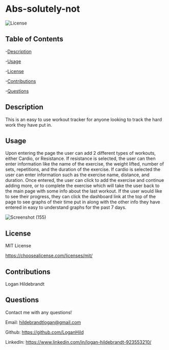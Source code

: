 
  # Abs-solutely-not

  ![License](https://img.shields.io/badge/license-MITLicense-success?style=plastic&logo=appveyor)

  ## Table of Contents
  -[Description](#description)

  -[Usage](#usage)

  -[License](#license)

  -[Contributions](#contributions)

  -[Questions](#questions)


  ## Description
  This is an easy to use workout tracker for anyone looking to track the hard work they have put in.

  ## Usage
  Upon entering the page the user can add 2 different types of workouts, either Cardio, or Resistance. If resistance is selected, the user can then enter information like the name of the exercise, the weight lifted, number of sets, repetitions, and the duration of the exercise. If cardio is selected the user can enter information such as the exercise name, distance, and duration. Once entered, the user can click to add the exercise and continue adding more, or to complete the exercise which will take the user back to the main page with some info about the last workout. If the user would like to see their progress, they can click the dashboard link at the top of the page to see graphs of their time put in along with the other info they have entered in easy to understand graphs for the past 7 days. 
  
  ![Screenshot (155)](https://user-images.githubusercontent.com/82903685/139779611-a198ec17-8366-426e-b2f0-03cf333d76bc.png)


  ## License
 
  MIT License

  <https://choosealicense.com/licenses/mit/>

  ## Contributions
  Logan Hildebrandt

  ## Questions
  Contact me with any questions!

  Email: <hildebrandtlogan@gmail.com>

  Github: <https://github.com/LoganHild>
  
  LinkedIn: <https://www.linkedin.com/in/logan-hildebrandt-923553210/>
